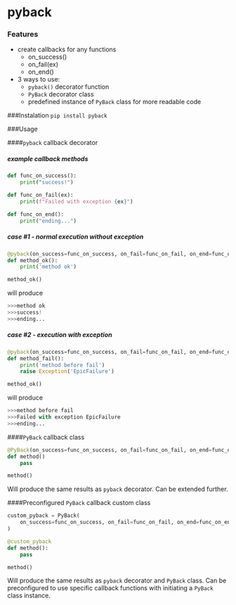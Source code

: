 # pyback

### Features

- create callbacks for any functions
	- on_success()
	- on_fail(ex)
	- on_end()
- 3 ways to use:
	- `pyback()` decorator function
	- `PyBack` decorator class
	- predefined instance of `PyBack` class for more readable code

###Instalation
`pip install pyback`

###Usage

####```pyback``` callback decorator

##### example callback methods
```python
def func_on_success():
    print("success!")

def func_on_fail(ex):
    print(f"Failed with exception {ex}")

def func_on_end():
    print("ending...")
```
##### case #1 - normal execution without exception
```python
@pyback(on_success=func_on_success, on_fail=func_on_fail, on_end=func_on_end)
def method_ok():
    print('method ok')

method_ok()
```
will produce
```python
>>>method ok
>>>success!
>>>ending...
```
##### case #2 - execution with exception
```python
@pyback(on_success=func_on_success, on_fail=func_on_fail, on_end=func_on_end)
def method_fail():
    print('method before fail')
	raise Exception('EpicFailure')

method_ok()
```
will produce
```python
>>>method before fail
>>>Failed with exception EpicFailure
>>>ending...
```
####```PyBack``` callback class
```python
@PyBack(on_success=func_on_success, on_fail=func_on_fail, on_end=func_on_end)
def method()
    pass

method()
```
Will produce the same results as `pyback` decorator. Can be extended further.

####Preconfigured ```PyBack``` callback custom class
```python
custom_pyback = PyBack(
    on_success=func_on_success, on_fail=func_on_fail, on_end=func_on_end
)

@custom_pyback
def method():
    pass

method()
```
Will produce the same results as `pyback` decorator and `PyBack` class. Can be preconfigured to use specific callback functions with initiating a `PyBack` class instance.
